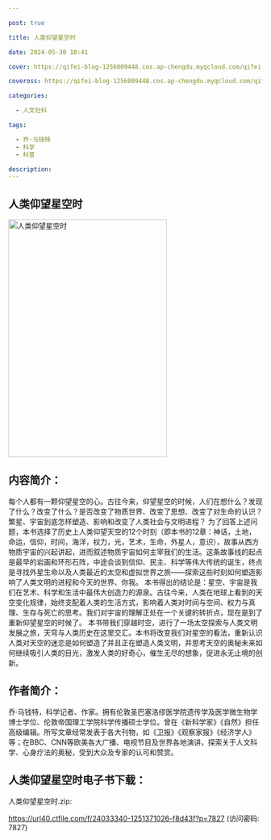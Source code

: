 ```yaml
---

post: true

title: 人类仰望星空时

date: 2024-05-30 10:41

cover: https://qifei-blog-1256009448.cos.ap-chengdu.myqcloud.com/qifei-blog/s34301862.jpg

coveross: https://qifei-blog-1256009448.cos.ap-chengdu.myqcloud.com/qifei-blog/s34301862.jpg

categories:

  - 人文社科

tags:

  - 乔·马钱特
  - 科学
  - 科普

description:
---
```


## 人类仰望星空时

<img alt="人类仰望星空时" class="aligncenter loading" data-was-processed="true" decoding="async" fetchpriority="high" height="471" src="https://qifei-blog-1256009448.cos.ap-chengdu.myqcloud.com/qifei-blog/s34301862.jpg" style="cursor: zoom-in;" width="314"/>

## 内容简介：

每个人都有一颗仰望星空的心。古往今来，仰望星空的时候，人们在想什么？发现了什么？改变了什么？是否改变了物质世界、改变了思想、改变了对生命的认识？繁星、宇宙到底怎样塑造、影响和改变了人类社会与文明进程？ 为了回答上述问题，本书选择了历史上人类仰望天空的12个时刻（即本书的12章：神话，土地，命运，信仰，时间，海洋，权力，光，艺术，生命，外星人，意识），故事从西方物质宇宙的兴起讲起，进而叙述物质宇宙如何主宰我们的生活。这条故事线的起点是最早的岩画和环形石阵，中途会谈到信仰、民主、科学等伟大传统的诞生，终点是寻找外星生命以及人类最近的太空和虚拟世界之旅——探索这些时刻如何塑造影响了人类文明的进程和今天的世界、你我。 本书得出的结论是：星空、宇宙是我们在艺术、科学和生活中最伟大创造力的源泉。古往今来，人类在地球上看到的天空变化规律，始终支配着人类的生活方式，影响着人类对时间与空间、权力与真理、生存与死亡的思考。我们对宇宙的理解正处在一个关键的转折点，现在是到了重新仰望星空的时候了。 本书带我们穿越时空，进行了一场太空探索与人类文明发展之旅，天穹与人类历史在这里交汇。本书将改变我们对星空的看法，重新认识人类对天空的迷恋是如何塑造了并且正在塑造人类文明，并思考天空的奥秘未来如何继续吸引人类的目光，激发人类的好奇心，催生无尽的想象，促进永无止境的创新。

## 作者简介：

乔·马钱特，科学记者、作家。拥有伦敦圣巴塞洛缪医学院遗传学及医学微生物学博士学位、伦敦帝国理工学院科学传播硕士学位。曾在《新科学家》《自然》担任高级编辑。所写文章经常发表于各大刊物，如《卫报》《观察家报》《经济学人》等；在BBC、CNN等欧美各大广播、电视节目及世界各地演讲，探索关于人文科学、心身疗法的奥秘，受到大众及专家的认可和赞赏。

## 人类仰望星空时电子书下载：

人类仰望星空时.zip: 

https://url40.ctfile.com/f/24033340-1251371026-f8d43f?p=7827 (访问密码: 7827)
